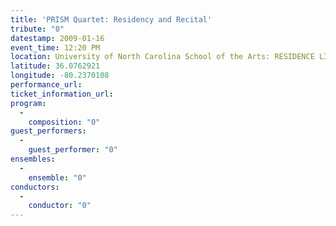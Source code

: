 ```yaml
---
title: 'PRISM Quartet: Residency and Recital'
tribute: "0"
datestamp: 2009-01-16
event_time: 12:20 PM
location: University of North Carolina School of the Arts: RESIDENCE LIFE
latitude: 36.0762921
longitude: -80.2370108
performance_url: 
ticket_information_url: 
program: 
  -
    composition: "0"
guest_performers: 
  -
    guest_performer: "0"
ensembles: 
  -
    ensemble: "0"
conductors: 
  -
    conductor: "0"
---
```

